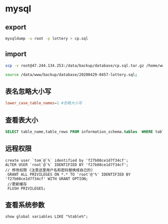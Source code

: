 # mysql

## export

```sh
mysqldump -u root -p lottery > cp.sql 
```

## import

```sh
scp -v root@47.244.134.253:/data/backup/database/cp.sql.tar.gz /home/www/backup/database/cp.sql.tar.gz

source /data/www/backup/database/20200429-0457-lottery.sql;
```

## 表名忽略大小写

```my.cnf
lower_case_table_names=1 #忽略大小写
```

## 查看表大小

```sql
SELECT table_name,table_rows FROM information_schema.tables  WHERE table_schema='lottery' ORDER BY table_rows DESC;
```

## 远程权限

```
create user `tom`@`%` identified by 'f27b08ce1d7f34cf';
ALTER USER `root`@`%` IDENTIFIED BY 'f27b08ce1d7f34cf';
// 修改权限 (注意这里用户名和密码替换成自己的)
 GRANT ALL PRIVILEGES ON *.* TO 'root'@'%' IDENTIFIED BY 'f27b08ce1d7f34cf' WITH GRANT OPTION;
 //更新缓存
 FLUSH PRIVILEGES;
```

## 查看系统参数

```
show global variables LIKE "%table%";
```


